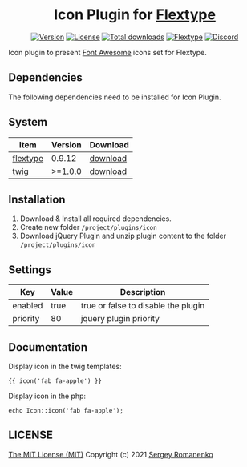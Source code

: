 <h1 align="center">Icon Plugin for <a href="http://flextype.org/">Flextype</a></h1>

<p align="center">
<a href="https://github.com/flextype-plugins/icon/releases"><img alt="Version" src="https://img.shields.io/github/release/flextype-plugins/icon/icon.svg?label=version&color=black"></a> <a href="https://github.com/flextype-plugins/icon"><img src="https://img.shields.io/badge/license-MIT-blue.svg?color=black" alt="License"></a> <a href="https://github.com/flextype-plugins/icon"><img src="https://img.shields.io/github/downloads/flextype-plugins/icon/total.svg?color=black" alt="Total downloads"></a> <a href="https://github.com/flextype/flextype"><img src="https://img.shields.io/badge/Flextype-0.9.12-green.svg?color=black" alt="Flextype"></a> <a href=""><img src="https://img.shields.io/discord/423097982498635778.svg?logo=discord&color=black&label=Discord%20Chat" alt="Discord"></a>
</p>

Icon plugin to present [Font Awesome](https://fontawesome.com/) icons set for Flextype.

## Dependencies

The following dependencies need to be installed for Icon Plugin.

## System

| Item | Version | Download |
|---|---|---|
| [flextype](https://github.com/flextype/flextype) | 0.9.12 | [download](https://github.com/flextype/flextype/releases) |
| [twig](https://github.com/flextype-plugins/twig) | >=1.0.0 | [download](https://github.com/flextype-plugins/twig/releases) |

## Installation

1. Download & Install all required dependencies.
2. Create new folder `/project/plugins/icon`
3. Download jQuery Plugin and unzip plugin content to the folder `/project/plugins/icon`

## Settings

| Key | Value | Description |
|---|---|---|
| enabled | true | true or false to disable the plugin |
| priority | 80 | jquery plugin priority |

## Documentation

Display icon in the twig templates:

```
{{ icon('fab fa-apple') }}
```

Display icon in the php:

```
echo Icon::icon('fab fa-apple');
```

## LICENSE
[The MIT License (MIT)](https://github.com/flextype-plugins/icon/blob/master/LICENSE.txt)
Copyright (c) 2021 [Sergey Romanenko](https://github.com/Awilum)
